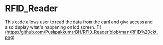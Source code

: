 # RFID_Reader
This code allows user to read the data from the card and give access and also display what's happening on lcd screen.
[]!(https://github.com/PushpakkumarBH/RFID_Reader/blob/main/RFID%20ckt.png)
